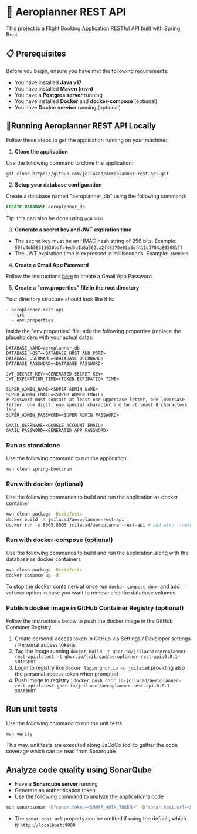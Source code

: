 # 🛫 Aeroplanner REST API

This project is a Flight Booking Application RESTful API built with Spring Boot.

## 📋 Prerequisites

Before you begin, ensure you have met the following requirements:

- You have installed **Java v17**
- You have installed **Maven (mvn)**
- You have a **Postgres server** running
- You have installed **Docker** and **docker-compose** (optional)
- You have **Docker service** running (optional)

## 🚀Running Aeroplanner REST API Locally

Follow these steps to get the application running on your machine:


1. **Clone the application**

Use the following command to clone the application:
```bash
git clone https://github.com/jcilacad/aeroplanner-rest-api.git
```


2. **Setup your database configuration**

Create a database named "aeroplanner_db" using the following command:
```sql
CREATE DATABASE aeroplanner_db
```
Tip: this can also be done using `pgAdmin`

3. **Generate a secret key and JWT expiration time**

- The secret key must be an HMAC hash string of 256 bits. 
  Example: `507c4db58311630bdfa4ed5d4b8a562ca2f43370e03a3df411b3784a805681f7`
- The JWT expiration time is expressed in milliseconds.
  Example: `3600000`


4. **Create a Gmail App Password**

Follow the instructions [here](https://knowledge.workspace.google.com/kb/how-to-create-app-passwords-000009237) to create a Gmail App Password.

5. **Create a "env.properties" file in the root directory**

Your directory structure should look like this:
```
- aeroplanner-rest-api 
  - src
  - env.properties
```

Inside the "env.properties" file, add the following properties (replace the placeholders with your actual data):
```properties
DATABASE_NAME=aeroplanner_db
DATABASE_HOST=<DATABASE HOST AND PORT>
DATABASE_USERNAME=<DATABASE USERNAME>
DATABASE_PASSWORD=<DATABASE PASSWORD>

JWT_SECRET_KEY=<GENERATED SECRET KEY>
JWT_EXPIRATION_TIME=<TOKEN EXPIRATION TIME>

SUPER_ADMIN_NAME=<SUPER ADMIN NAME>
SUPER_ADMIN_EMAIL=<SUPER ADMIN EMAIL>
# Password must contain at least one uppercase letter, one lowercase letter, one digit, one special character and be at least 8 characters long.
SUPER_ADMIN_PASSWORD=<SUPER ADMIN PASSWORD>

GMAIL_USERNAME=<GOOGLE ACCOUNT EMAIL>
GMAIL_PASSWORD=<GENERATED APP PASSWORD>
```

### Run as standalone

Use the following command to run the application:
```bash
mvn clean spring-boot:run
```

### Run with docker (optional)

Use the following commands to build and run the application as docker container
```bash
mvn clean package -DskipTests
docker build -t jcilacad/aeroplanner-rest-api .
docker run -p 8005:8005 jcilacad/aeroplanner-rest-api # add also --network <NETWORK_NAME> in case postgres is running in another docker network
```

### Run with docker-compose (optional)

Use the following commands to build and run the application along with the database as docker containers
```bash
mvn clean package -DskipTests
docker compose up -d
```

To stop the docker containers at once run `docker compose down` and add  `--volumes` option in case you want to remove also the database volumes

### Publish docker image in GitHub Container Registry (optional)

Follow the instructions below to push the docker image in the GitHub Container Registry
1. Create personal access token in GitHub via Settings / Developer settings / Personal access tokens
2. Tag the image running `docker build -t ghcr.io/jcilacad/aeroplanner-rest-api:latest -t ghcr.io/jcilacad/aeroplanner-rest-api:0.0.1-SNAPSHOT .`
3. Login to registry like `docker login ghcr.io -u jcilacad` providing also the personal access token when prompted
4. Push image to registry : `docker push ghcr.io/jcilacad/aeroplanner-rest-api:latest ghcr.io/jcilacad/aeroplanner-rest-api:0.0.1-SNAPSHOT`

## Run unit tests

Use the following command to run the unit tests:
```bash
mvn verify
```
This way, unit tests are executed along JaCoCo tool to gather the code coverage which can be read from Sonarqube

## Analyze code quality using SonarQube

- Have a **Sonarqube server** running
- Generate an authentication token
- Use the following command to analyze the application's code
```bash
mvn sonar:sonar -D"sonar.token=<SONAR_AUTH_TOKEN>" -D"sonar.host.url=<SONAR_HOST>"
```
- The `sonar.host.url` property can be omitted if using the default, which is `http://localhost:9000`
